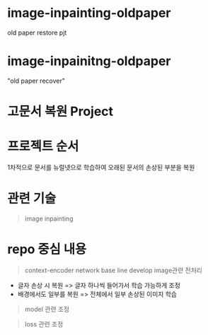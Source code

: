 # image-inpainting-oldpaper
old paper restore pjt

# image-inpainitng-oldpaper
"old paper recover"

# 고문서 복원 Project

# 프로젝트 순서
1차적으로 문서를 뉴럴넷으로 학습하여 오래된 문서의 손상된 부분을 복원 

# 관련 기술
> image inpainting

# repo 중심 내용
> context-encoder network base line develop
> image관련 전처리 
  - 글자 손상 시 복원 => 글자 하나씩 들어가서 학습 가능하게 조정
  - 배경에서도 일부를 복원 => 전체에서 일부 손상된 이미지 학습
 > model 관련 조정
 
 > loss 관련 조정
  
